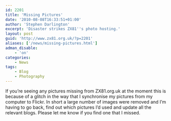 ```yaml
---
id: 2201
title: 'Missing Pictures'
date: '2010-08-08T16:33:51+01:00'
author: 'Stephen Darlington'
excerpt: 'Disaster strikes ZX81''s photo hosting.'
layout: post
guid: 'http://www.zx81.org.uk/?p=2201'
aliases: ['/news/missing-pictures.html']
adman_disable:
    - 'on'
categories:
    - News
tags:
    - Blog
    - Photography
---
```


If you’re seeing any pictures missing from ZX81.org.uk at the moment this is because of a glitch in the way that I synchronise my pictures from my computer to Flickr. In short a large number of images were removed and I’m having to go back, find out which pictures I’d used and update all the relevant blogs. Please let me know if you find one that I missed.